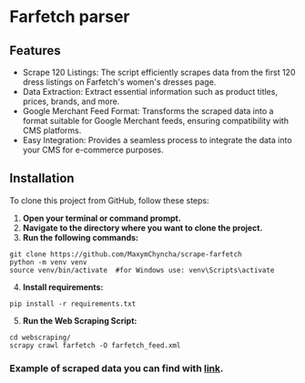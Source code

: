 # Farfetch parser

## Features
- Scrape 120 Listings: The script efficiently scrapes data from the first 120 dress listings on Farfetch's women's dresses page.
- Data Extraction: Extract essential information such as product titles, prices, brands, and more.
- Google Merchant Feed Format: Transforms the scraped data into a format suitable for Google Merchant feeds, ensuring compatibility with CMS platforms.
- Easy Integration: Provides a seamless process to integrate the data into your CMS for e-commerce purposes.

## Installation

To clone this project from GitHub, follow these steps:

1. **Open your terminal or command prompt.**
2. **Navigate to the directory where you want to clone the project.**
3. **Run the following commands:**
```shell
git clone https://github.com/MaxymChyncha/scrape-farfetch
python -m venv venv
source venv/bin/activate  #for Windows use: venv\Scripts\activate
```

4. **Install requirements:**

```shell
pip install -r requirements.txt
```

5. **Run the Web Scraping Script:**
```shell
cd webscraping/
scrapy crawl farfetch -O farfetch_feed.xml
```

### Example of scraped data you can find with [link](https://drive.google.com/file/d/1Wzx91iJW9SDPQUj0bBOriEZuAKQO-VU6/view?usp=sharing).
